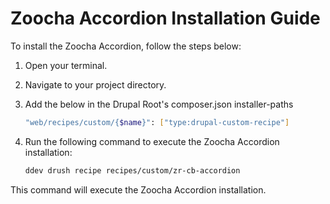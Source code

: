 # Zoocha Accordion Installation Guide

To install the Zoocha Accordion, follow the steps below:

1. Open your terminal.
2. Navigate to your project directory.
3. Add the below in the Drupal Root's composer.json installer-paths
    ```sh
    "web/recipes/custom/{$name}": ["type:drupal-custom-recipe"]
    ```
4. Run the following command to execute the Zoocha Accordion installation:

    ```sh
    ddev drush recipe recipes/custom/zr-cb-accordion
    ```

This command will execute the Zoocha Accordion installation.
